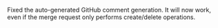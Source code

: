 Fixed the auto-generated GitHub comment generation.
It will now work, even if the merge request only performs create/delete operations.
